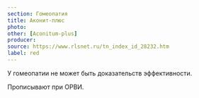 ```yaml
---
section: Гомеопатия
title: Аконит-плюс
photo:
other: [Aconitum-plus]
producer:
source: https://www.rlsnet.ru/tn_index_id_28232.htm
label: red
---
```


У гомеопатии не может быть доказательств эффективности.

Прописывают при ОРВИ.
